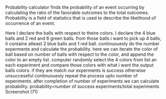 Probability calculator finds the probability of an event occurring by calculating the ratio of the favorable outcomes to the total outcomes. Probability is a field of statistics that is used to describe the likelihood of occurrence of an event.

Here I declare the balls with respect to theire colors. I declare the 4 blue balls and 2 red and 6 green balls. from those balls i want to pick up 4 balls, it containe atleast 2 blue balls and 1 red ball. continuouesly do the number experments and calculate the probability. here we can iterate the color of ball based on number of balls with respect to the color, and append the color to an empty list. computer randomly select the 4 colors from list an each experiment and compare those colors with what i want the output balls colors. if they are match our experments is success otherwise unsucceseful continuouesly repeat the process upto number of experiments. after completion of number of experiments we can calculate probability. probability=number of success experiments/total experiments Screenshot (71)
